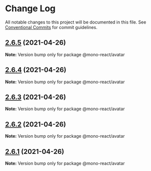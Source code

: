 # Change Log

All notable changes to this project will be documented in this file.
See [Conventional Commits](https://conventionalcommits.org) for commit guidelines.

## [2.6.5](https://github.com/aatifbandey/mono-react/compare/@mono-react/avatar@2.6.4...@mono-react/avatar@2.6.5) (2021-04-26)

**Note:** Version bump only for package @mono-react/avatar





## [2.6.4](https://github.com/aatifbandey/mono-react/compare/@mono-react/avatar@2.6.3...@mono-react/avatar@2.6.4) (2021-04-26)

**Note:** Version bump only for package @mono-react/avatar





## [2.6.3](https://github.com/aatifbandey/mono-react/compare/@mono-react/avatar@2.6.2...@mono-react/avatar@2.6.3) (2021-04-26)

**Note:** Version bump only for package @mono-react/avatar





## [2.6.2](https://github.com/aatifbandey/mono-react/compare/@mono-react/avatar@2.6.1...@mono-react/avatar@2.6.2) (2021-04-26)

**Note:** Version bump only for package @mono-react/avatar





## [2.6.1](https://github.com/aatifbandey/mono-react/compare/@mono-react/avatar@2.6.0...@mono-react/avatar@2.6.1) (2021-04-26)

**Note:** Version bump only for package @mono-react/avatar
